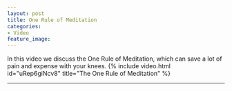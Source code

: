 ```yaml
---
layout: post
title: One Rule of Meditation 
categories:
- Video
feature_image: 
---
```


In this video we discuss the One Rule of Meditation, which can save a lot of pain and expense with your knees.
{% include video.html id="uRep6giNcv8" title="The One Rule of Meditation" %}

---




